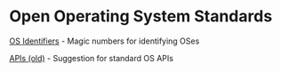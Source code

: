 # Open Operating System Standards

[OS Identifiers](./OSID) - Magic numbers for identifying OSes

[APIs (old)](./APIs) - Suggestion for standard OS APIs
